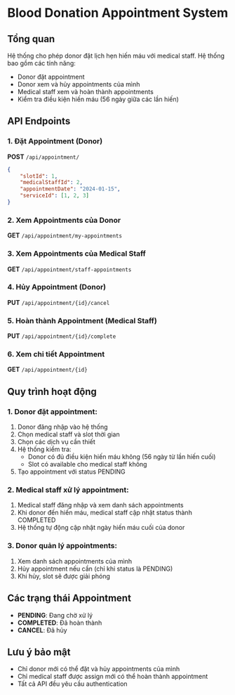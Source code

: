 # Blood Donation Appointment System

## Tổng quan
Hệ thống cho phép donor đặt lịch hẹn hiến máu với medical staff. Hệ thống bao gồm các tính năng:
- Donor đặt appointment
- Donor xem và hủy appointments của mình
- Medical staff xem và hoàn thành appointments
- Kiểm tra điều kiện hiến máu (56 ngày giữa các lần hiến)

## API Endpoints

### 1. Đặt Appointment (Donor)
**POST** `/api/appointment/`
```json
{
    "slotId": 1,
    "medicalStaffId": 2,
    "appointmentDate": "2024-01-15",
    "serviceId": [1, 2, 3]
}
```

### 2. Xem Appointments của Donor
**GET** `/api/appointment/my-appointments`

### 3. Xem Appointments của Medical Staff
**GET** `/api/appointment/staff-appointments`

### 4. Hủy Appointment (Donor)
**PUT** `/api/appointment/{id}/cancel`

### 5. Hoàn thành Appointment (Medical Staff)
**PUT** `/api/appointment/{id}/complete`

### 6. Xem chi tiết Appointment
**GET** `/api/appointment/{id}`

## Quy trình hoạt động

### 1. Donor đặt appointment:
1. Donor đăng nhập vào hệ thống
2. Chọn medical staff và slot thời gian
3. Chọn các dịch vụ cần thiết
4. Hệ thống kiểm tra:
   - Donor có đủ điều kiện hiến máu không (56 ngày từ lần hiến cuối)
   - Slot có available cho medical staff không
5. Tạo appointment với status PENDING

### 2. Medical staff xử lý appointment:
1. Medical staff đăng nhập và xem danh sách appointments
2. Khi donor đến hiến máu, medical staff cập nhật status thành COMPLETED
3. Hệ thống tự động cập nhật ngày hiến máu cuối của donor

### 3. Donor quản lý appointments:
1. Xem danh sách appointments của mình
2. Hủy appointment nếu cần (chỉ khi status là PENDING)
3. Khi hủy, slot sẽ được giải phóng

## Các trạng thái Appointment
- **PENDING**: Đang chờ xử lý
- **COMPLETED**: Đã hoàn thành
- **CANCEL**: Đã hủy

## Lưu ý bảo mật
- Chỉ donor mới có thể đặt và hủy appointments của mình
- Chỉ medical staff được assign mới có thể hoàn thành appointment
- Tất cả API đều yêu cầu authentication 